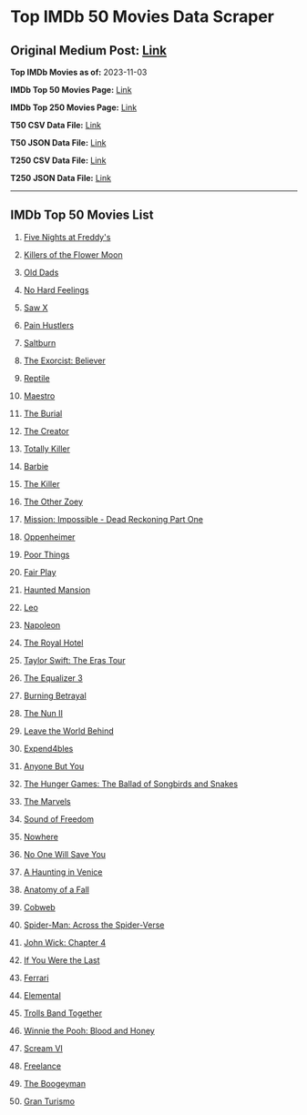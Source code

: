# Top IMDb 50 Movies Data Scraper

## Original Medium Post: [Link](https://medium.com/@nishantsahoo/which-movie-should-i-watch-5c83a3c0f5b1)

**Top IMDb Movies as of:** 2023-11-03

**IMDb Top 50 Movies Page:** [Link](http://www.imdb.com/search/title?release_date=2023,2023&title_type=feature)

**IMDb Top 250 Movies Page:** [Link](https://www.imdb.com/chart/top/)

**T50 CSV Data File:** [Link](/Data/T50/data.csv)

**T50 JSON Data File:** [Link](/Data/T50/data.json)

**T250 CSV Data File:** [Link](/Data/T250/data.csv)

**T250 JSON Data File:** [Link](/Data/T250/data.json)

---

## IMDb Top 50 Movies List

1. [Five Nights at Freddy's](https://www.imdb.com/title/tt4589218/?ref_=adv_li_tt)

2. [Killers of the Flower Moon](https://www.imdb.com/title/tt5537002/?ref_=adv_li_tt)

3. [Old Dads](https://www.imdb.com/title/tt18394190/?ref_=adv_li_tt)

4. [No Hard Feelings](https://www.imdb.com/title/tt15671028/?ref_=adv_li_tt)

5. [Saw X](https://www.imdb.com/title/tt21807222/?ref_=adv_li_tt)

6. [Pain Hustlers](https://www.imdb.com/title/tt15257160/?ref_=adv_li_tt)

7. [Saltburn](https://www.imdb.com/title/tt17351924/?ref_=adv_li_tt)

8. [The Exorcist: Believer](https://www.imdb.com/title/tt12921446/?ref_=adv_li_tt)

9. [Reptile](https://www.imdb.com/title/tt13274016/?ref_=adv_li_tt)

10. [Maestro](https://www.imdb.com/title/tt5535276/?ref_=adv_li_tt)

11. [The Burial](https://www.imdb.com/title/tt5648882/?ref_=adv_li_tt)

12. [The Creator](https://www.imdb.com/title/tt11858890/?ref_=adv_li_tt)

13. [Totally Killer](https://www.imdb.com/title/tt11426232/?ref_=adv_li_tt)

14. [Barbie](https://www.imdb.com/title/tt1517268/?ref_=adv_li_tt)

15. [The Killer](https://www.imdb.com/title/tt1136617/?ref_=adv_li_tt)

16. [The Other Zoey](https://www.imdb.com/title/tt11951276/?ref_=adv_li_tt)

17. [Mission: Impossible - Dead Reckoning Part One](https://www.imdb.com/title/tt9603212/?ref_=adv_li_tt)

18. [Oppenheimer](https://www.imdb.com/title/tt15398776/?ref_=adv_li_tt)

19. [Poor Things](https://www.imdb.com/title/tt14230458/?ref_=adv_li_tt)

20. [Fair Play](https://www.imdb.com/title/tt16304446/?ref_=adv_li_tt)

21. [Haunted Mansion](https://www.imdb.com/title/tt1695843/?ref_=adv_li_tt)

22. [Leo](https://www.imdb.com/title/tt15654328/?ref_=adv_li_tt)

23. [Napoleon](https://www.imdb.com/title/tt13287846/?ref_=adv_li_tt)

24. [The Royal Hotel](https://www.imdb.com/title/tt18363072/?ref_=adv_li_tt)

25. [Taylor Swift: The Eras Tour](https://www.imdb.com/title/tt28814949/?ref_=adv_li_tt)

26. [The Equalizer 3](https://www.imdb.com/title/tt17024450/?ref_=adv_li_tt)

27. [Burning Betrayal](https://www.imdb.com/title/tt26787296/?ref_=adv_li_tt)

28. [The Nun II](https://www.imdb.com/title/tt10160976/?ref_=adv_li_tt)

29. [Leave the World Behind](https://www.imdb.com/title/tt12747748/?ref_=adv_li_tt)

30. [Expend4bles](https://www.imdb.com/title/tt3291150/?ref_=adv_li_tt)

31. [Anyone But You](https://www.imdb.com/title/tt26047818/?ref_=adv_li_tt)

32. [The Hunger Games: The Ballad of Songbirds and Snakes](https://www.imdb.com/title/tt10545296/?ref_=adv_li_tt)

33. [The Marvels](https://www.imdb.com/title/tt10676048/?ref_=adv_li_tt)

34. [Sound of Freedom](https://www.imdb.com/title/tt7599146/?ref_=adv_li_tt)

35. [Nowhere](https://www.imdb.com/title/tt15789472/?ref_=adv_li_tt)

36. [No One Will Save You](https://www.imdb.com/title/tt14509110/?ref_=adv_li_tt)

37. [A Haunting in Venice](https://www.imdb.com/title/tt22687790/?ref_=adv_li_tt)

38. [Anatomy of a Fall](https://www.imdb.com/title/tt17009710/?ref_=adv_li_tt)

39. [Cobweb](https://www.imdb.com/title/tt9100018/?ref_=adv_li_tt)

40. [Spider-Man: Across the Spider-Verse](https://www.imdb.com/title/tt9362722/?ref_=adv_li_tt)

41. [John Wick: Chapter 4](https://www.imdb.com/title/tt10366206/?ref_=adv_li_tt)

42. [If You Were the Last](https://www.imdb.com/title/tt13650540/?ref_=adv_li_tt)

43. [Ferrari](https://www.imdb.com/title/tt3758542/?ref_=adv_li_tt)

44. [Elemental](https://www.imdb.com/title/tt15789038/?ref_=adv_li_tt)

45. [Trolls Band Together](https://www.imdb.com/title/tt14362112/?ref_=adv_li_tt)

46. [Winnie the Pooh: Blood and Honey](https://www.imdb.com/title/tt19623240/?ref_=adv_li_tt)

47. [Scream VI](https://www.imdb.com/title/tt17663992/?ref_=adv_li_tt)

48. [Freelance](https://www.imdb.com/title/tt15744298/?ref_=adv_li_tt)

49. [The Boogeyman](https://www.imdb.com/title/tt3427252/?ref_=adv_li_tt)

50. [Gran Turismo](https://www.imdb.com/title/tt4495098/?ref_=adv_li_tt)
